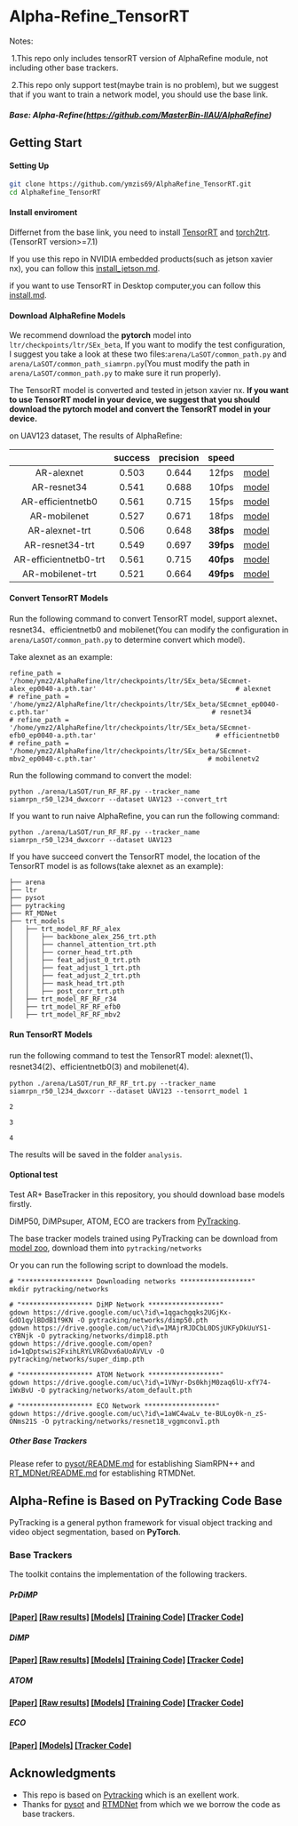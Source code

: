 # Alpha-Refine_TensorRT

Notes:

​	1.This repo only includes tensorRT version of AlphaRefine module, not including other base trackers.

​	2.This repo only support test(maybe train is no problem), but we suggest that if you want to train a network model, you should use the base link.

##### Base: Alpha-Refine(https://github.com/MasterBin-IIAU/AlphaRefine)



## Getting Start

#### Setting Up

```bash
git clone https://github.com/ymzis69/AlphaRefine_TensorRT.git
cd AlphaRefine_TensorRT
```



#### Install enviroment

Differnet from the base link, you need to install [TensorRT](https://developer.nvidia.com/nvidia-tensorrt-7x-download) and [torch2trt](https://github.com/NVIDIA-AI-IOT/torch2trt).(TensorRT version>=7.1)

If you use this repo in NVIDIA embedded products(such as jetson xavier nx), you can follow this [install_jetson.md](INSTALL_jetson.md).

if you want to use TensorRT in Desktop computer,you can follow this [install.md](INSTALL.md).



#### Download AlphaRefine Models
We recommend download the **pytorch** model into `ltr/checkpoints/ltr/SEx_beta`, If you want to modify the test configuration, I suggest you take a look at these two files:`arena/LaSOT/common_path.py` and `arena/LaSOT/common_path_siamrpn.py`(You must modify the path in   `arena/LaSOT/common_path.py`    to make sure it run properly).

The TensorRT model is converted and tested in jetson xavier nx. **If you want to use TensorRT model in your device, we suggest that you should download the pytorch model and convert the TensorRT model in your device.**

on UAV123 dataset, The results of AlphaRefine:

|                       | success | precision |   speed   |                                                              |
| :-------------------: | :-----: | :-------: | :-------: | :----------------------------------------------------------: |
|      AR-alexnet       |  0.503  |   0.644   |   12fps   | [model](https://drive.google.com/file/d/1TgDaUi87g0kL_MpPdeZckuKnJ8a2Ojpj/view?usp=sharing) |
|      AR-resnet34      |  0.541  |   0.688   |   10fps   | [model](https://drive.google.com/file/d/1OJopZnpSh7Rqc20RZjfY-8r_ms1_RxFY/view?usp=sharing) |
|   AR-efficientnetb0   |  0.561  |   0.715   |   15fps   | [model](https://drive.google.com/file/d/1WW6S8SkbWnxqxAaRhAo5JmjLjTQNnRbM/view?usp=sharing) |
|     AR-mobilenet      |  0.527  |   0.671   |   18fps   | [model](https://drive.google.com/file/d/1aBKQBIOCtDm1dXJyB1DyIf0FKVzYqHSu/view?usp=sharing) |
|    AR-alexnet-trt     |  0.506  |   0.648   | **38fps** | [model](https://drive.google.com/drive/folders/1veVFnVVjz9So5KKaYrRl4mtJ9HidJQyR?usp=sharing) |
|    AR-resnet34-trt    |  0.549  |   0.697   | **39fps** | [model](https://drive.google.com/drive/folders/1xBwyQMfECxuyfOT2QnVqfOfroFyzx7t2?usp=sharing) |
| AR-efficientnetb0-trt |  0.561  |   0.715   | **40fps** | [model](https://drive.google.com/drive/folders/1eSbNlzl-xVG8SWjiKF8RbXtOZPwPx55M?usp=sharing) |
|   AR-mobilenet-trt    |  0.521  |   0.664   | **49fps** | [model](https://drive.google.com/drive/folders/17a1AaoFA3AppGu7Ls_g-BxiJTK7aJzzv?usp=sharing) |



#### Convert TensorRT Models

Run the following command to convert TensorRT model, support alexnet、resnet34、efficientnetb0 and mobilenet(You can modify the configuration in `arena/LaSOT/common_path.py` to determine convert which model).

Take alexnet as an example:

```
refine_path = '/home/ymz2/AlphaRefine/ltr/checkpoints/ltr/SEx_beta/SEcmnet-alex_ep0040-a.pth.tar'                                   # alexnet
# refine_path = '/home/ymz2/AlphaRefine/ltr/checkpoints/ltr/SEx_beta/SEcmnet_ep0040-c.pth.tar'                                         # resnet34
# refine_path = '/home/ymz2/AlphaRefine/ltr/checkpoints/ltr/SEx_beta/SEcmnet-efb0_ep0040-a.pth.tar'                              # efficientnetb0
# refine_path = '/home/ymz2/AlphaRefine/ltr/checkpoints/ltr/SEx_beta/SEcmnet-mbv2_ep0040-c.pth.tar'                            # mobilenetv2
```

Run the following command to convert the model:

```
python ./arena/LaSOT/run_RF_RF.py --tracker_name siamrpn_r50_l234_dwxcorr --dataset UAV123 --convert_trt
```

If you want to run naive AlphaRefine, you can run the following command:

```
python ./arena/LaSOT/run_RF_RF.py --tracker_name siamrpn_r50_l234_dwxcorr --dataset UAV123
```



If you have succeed convert the TensorRT model, the location of the TensorRT model is as follows(take alexnet as an example):

```
├── arena
├── ltr
├── pysot
├── pytracking
├── RT_MDNet
├── trt_models
│   ├── trt_model_RF_RF_alex  
│   │   ├── backbone_alex_256_trt.pth
│   │   ├── channel_attention_trt.pth
│   │   ├── corner_head_trt.pth
│   │   ├── feat_adjust_0_trt.pth
│   │   ├── feat_adjust_1_trt.pth
│   │   ├── feat_adjust_2_trt.pth
│   │   ├── mask_head_trt.pth
│   │   ├── post_corr_trt.pth
│   ├── trt_model_RF_RF_r34
│   ├── trt_model_RF_RF_efb0
│   ├── trt_model_RF_RF_mbv2
```



#### Run TensorRT Models

run the following command to test the TensorRT model: alexnet(1)、resnet34(2)、efficientnetb0(3) and mobilenet(4).

```
python ./arena/LaSOT/run_RF_RF_trt.py --tracker_name siamrpn_r50_l234_dwxcorr --dataset UAV123 --tensorrt_model 1
                                                                                                                                                                                                                                                         2
                                                                                                                                                                                                                                                         3                                                                                               
                                                                                                                                                                                                                                                         4
```

The results will be saved in the folder `analysis`. 



#### Optional test

Test AR+ BaseTracker in this repository, you should download base models firstly.

DiMP50, DiMPsuper, ATOM, ECO are trackers from [PyTracking](pytracking).

The base tracker models trained using PyTracking can be download from [model zoo](https://github.com/visionml/pytracking/blob/master/MODEL_ZOO.md), download them into `pytracking/networks` 

Or you can run the following script to download the models.

```
# "****************** Downloading networks ******************"
mkdir pytracking/networks

# "****************** DiMP Network ******************"
gdown https://drive.google.com/uc\?id\=1qgachgqks2UGjKx-GdO1qylBDdB1f9KN -O pytracking/networks/dimp50.pth
gdown https://drive.google.com/uc\?id\=1MAjrRJDCbL0DSjUKFyDkUuYS1-cYBNjk -O pytracking/networks/dimp18.pth
gdown https://drive.google.com/open?id=1qDptswis2FxihLRYLVRGDvx6aUoAVVLv -O pytracking/networks/super_dimp.pth

# "****************** ATOM Network ******************"
gdown https://drive.google.com/uc\?id\=1VNyr-Ds0khjM0zaq6lU-xfY74-iWxBvU -O pytracking/networks/atom_default.pth

# "****************** ECO Network ******************"
gdown https://drive.google.com/uc\?id\=1aWC4waLv_te-BULoy0k-n_zS-ONms21S -O pytracking/networks/resnet18_vggmconv1.pth
```

##### Other Base Trackers

Please refer to [pysot/README.md](pysot/README.md) for establishing SiamRPN++ and [RT_MDNet/README.md](RT_MDNet/README.md) for establishing RTMDNet.




## Alpha-Refine is Based on PyTracking Code Base
PyTracking is a general python framework for visual object tracking and video object segmentation,
based on **PyTorch**.


### Base Trackers
The toolkit contains the implementation of the following trackers.  

##### PrDiMP
**[[Paper]](https://arxiv.org/pdf/2003.12565)  [[Raw results]](MODEL_ZOO.md#Raw-Results)
  [[Models]](MODEL_ZOO.md#Models)  [[Training Code]](./ltr/README.md#PrDiMP)  [[Tracker Code]](./pytracking/README.md#DiMP)**
    

##### DiMP
**[[Paper]](https://arxiv.org/pdf/1904.07220)  [[Raw results]](MODEL_ZOO.md#Raw-Results)
  [[Models]](MODEL_ZOO.md#Models)  [[Training Code]](./ltr/README.md#DiMP)  [[Tracker Code]](./pytracking/README.md#DiMP)**
    

##### ATOM
**[[Paper]](https://arxiv.org/pdf/1811.07628)  [[Raw results]](MODEL_ZOO.md#Raw-Results)
  [[Models]](MODEL_ZOO.md#Models)  [[Training Code]](./ltr/README.md#ATOM)  [[Tracker Code]](./pytracking/README.md#ATOM)**  


##### ECO
**[[Paper]](https://arxiv.org/pdf/1611.09224.pdf)  [[Models]](https://drive.google.com/open?id=1aWC4waLv_te-BULoy0k-n_zS-ONms21S)  [[Tracker Code]](./pytracking/README.md#ECO)**  


## Acknowledgments
* This repo is based on [Pytracking](https://github.com/visionml/pytracking.git) which is an exellent work.
* Thanks for [pysot](https://github.com/STVIR/pysot) and [RTMDNet](https://github.com/IlchaeJung/RT-MDNet) from which we
 we borrow the code as base trackers.

